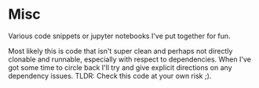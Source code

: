 # Misc
Various code snippets or jupyter notebooks I've put together for fun.

Most likely this is code that isn't super clean and perhaps not directly clonable and runnable, especially with respect to dependencies. When I've got some time to circle back I'll try and give explicit directions on any dependency issues.
TLDR: Check this code at your own risk ;).
